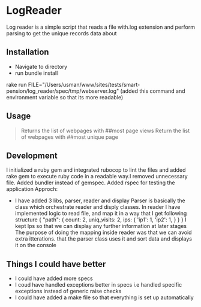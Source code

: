 # LogReader

Log reader is a simple script that reads a file with.log extension and perform parsing to get the unique records data about

## Installation

- Navigate to directory
- run bundle install

rake run FILE="/Users/usman/www/sites/tests/smart-pension/log_reader/spec/tmp/webserver.log"
(added this command and environment variable so that its more readable)

## Usage

> Returns the list of webpages with ##most page views
> Return the list of webpages with ##most unique page

## Development

I initialized a ruby gem and integrated rubocop to lint the files and added rake gem to execute ruby code in a readable way.I removed unnecessary file.
Added bundler instead of gemspec.
Added rspec for testing the application
Approch:

- I have added 3 libs, parser, reader and display
  Parser is basically the class which orchestrate reader and disply classes.
  In reader I have implemented logic to read file, and map it in a way that I get following structure
  {
  "path": {
  count: 2,
  uniq_visits: 2,
  ips: {
  'ip1': 1,
  'ip2': 1,
  }
  }
  }
  I kept Ips so that we can display any further information at later stages
  The purpose of doing the mapping inside reader was that we can avoid extra itterations.
  that the parser class uses it and sort data and displays it on the console

## Things I could have better

- I could have added more specs
- I coud have handled exceptions better in specs i.e handled specific exceptions instead of generic raise checks
- I could have added a make file so that everything is set up automatically

